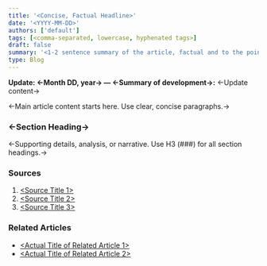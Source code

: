 ```yaml
---
title: '<Concise, Factual Headline>'
date: '<YYYY-MM-DD>'
authors: ['default']
tags: [<comma-separated, lowercase, hyphenated tags>]
draft: false
summary: '<1-2 sentence summary of the article, factual and to the point>'
type: Blog
---
```


**Update: <-Month DD, year-> — <-Summary of development->:** <-Update content->
<!-- Optional. Only include if there is a significant update. Place immediately below frontmatter, not as a heading. -->

<-Main article content starts here. Use clear, concise paragraphs.->

### <-Section Heading->

<-Supporting details, analysis, or narrative. Use H3 (###) for all section headings.->

### Sources

1. [<Source Title 1>](<URL>)
2. [<Source Title 2>](<URL>)
3. [<Source Title 3>](<URL>)
<!-- Numbered list. Use only direct, relevant, and original sources. No generic homepages. -->

### Related Articles

- [<Actual Title of Related Article 1>](<relative-link>)
- [<Actual Title of Related Article 2>](<relative-link>)
<!-- Bulleted list. Use actual or shortened article titles. Place at the very end of the article. -->
